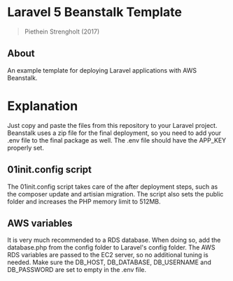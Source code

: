 #  Laravel 5 Beanstalk Template
> Piethein Strengholt (2017)

## About
An example template for deploying Laravel applications with AWS Beanstalk.

# Explanation
Just copy and paste the files from this repository to your Laravel project. Beanstalk uses a zip file for the final deployment, so you need to add your .env file to the final package as well. The .env file should have the APP_KEY properly set.

## 01init.config script
The 01init.config script takes care of the after deployment steps, such as the composer update and artisian migration. The script also sets the public folder and increases the PHP memory limit to 512MB.

## AWS variables
It is very much recommended to a RDS database. When doing so, add the database.php from the config folder to Laravel's config folder. The AWS RDS variables are passed to the EC2 server, so no additional tuning is needed. Make sure the DB_HOST, DB_DATABASE, DB_USERNAME and DB_PASSWORD are set to empty in the .env file.
